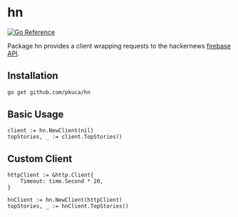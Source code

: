 # hn

[![Go Reference](https://pkg.go.dev/badge/github.com/pkuca/hn.svg)](https://pkg.go.dev/github.com/pkuca/hn)

Package hn provides a client wrapping requests to the hackernews [firebase API](https://github.com/HackerNews/API).

## Installation

```bash
go get github.com/pkuca/hn
```

## Basic Usage

```golang
client := hn.NewClient(nil)
topStories, _ := client.TopStories()
```

## Custom Client

```golang
httpClient := &http.Client{
    Timeout: time.Second * 20,
}

hnClient := hn.NewClient(httpClient)
topStories, _ := hnClient.TopStories()
```
